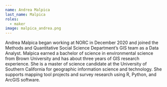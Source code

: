 ```yaml
---
name: Andrea Malpica
last_name: Malpica
roles:
  - maker
image: malpica_andrea.png
---
```

Andrea Malpica began working at NORC in December 2020 and joined the Methods and Quantitative Social Science Department’s GIS team as a Data Analyst. Malpica earned a bachelor of science in environmental science from Brown University and has about three years of GIS research experience. She is a master of science candidate at the University of Southern California for geographic information science and technology. She supports mapping tool projects and survey research using R, Python, and ArcGIS software.